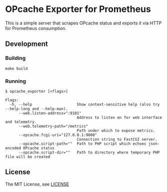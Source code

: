 # OPcache Exporter for Prometheus

This is a simple server that scrapes OPcache status and exports it via HTTP for Prometheus consumption.

## Development

### Building

```
make build
```

### Running

```
$ opcache_exporter [<flags>]

Flags:
  -h, --help                    Show context-sensitive help (also try --help-long and --help-man).
      --web.listen-address=":9101"  
                                Address to listen on for web interface and telemetry.
      --web.telemetry-path="/metrics"  
                                Path under which to expose metrics.
      --opcache.fcgi-uri="127.0.0.1:9000"  
                                Connection string to FastCGI server.
      --opcache.script-path=""  Path to PHP script which echoes json-encoded OPcache status
      --opcache.script-dir=""   Path to directory where temporary PHP file will be created
```

## License

The MIT License, see [LICENSE](/LICENSE)